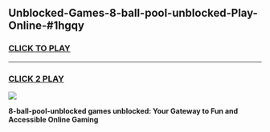 
## Unblocked-Games-8-ball-pool-unblocked-Play-Online-#1hgqy
<h3>
<a href="https://premium.freeplayer.one?title=8-ball-pool-unblocked&ref=27F">CLICK TO PLAY</a></h3>
<hr>

<h3>
<a href="https://premium.freeplayer.one?title=8-ball-pool-unblocked&ref=27F">CLICK 2 PLAY</a>
  
</h3>

<a href="https://premium.freeplayer.one?title=8-ball-pool-unblocked&ref=27F"><img src="https://clearcache.store/games.png"></a>


**8-ball-pool-unblocked games unblocked: Your Gateway to Fun and Accessible Online Gaming**
